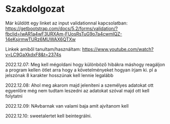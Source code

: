 # Szakdolgozat
Már küldött egy linket az input validationnal kapcsolatban:
https://getbootstrap.com/docs/5.2/forms/validation/?fbclid=IwAR1a4wF3URXAm-FUosRsTuG9o7a4cwmlQZ-14eKsjrmwTURz6MUWAX6QTXw

Linkek amiből tanultam/használtam: 
https://www.youtube.com/watch?v=LC9GaXkdxF8&t=2374s


2022.12.07:
Meg kell mégoldani hogy különböző hibákra máshogy reagáljon a program
kellen ötlet arra hogy a követelményeket hogyan írjam ki. pl a jelszónak 8 karakter hosszúnak kell lennie legalább

2022.12.08:
Ahol meg akarom majd jeleníteni a személyes adatokat ott egyenlőre még nem tudtam leszedni az adatokat szóval majd ott kell folytatni

2022.12.09:
NAvbarnak van valami baja amit ajvítanom kell

2022.12.10:
sweetalertet kell beintegrálni.